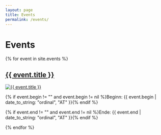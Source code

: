 ```yaml
---
layout: page
title: Events
permalink: /events/
---
```

<h1 class="heading">Events</h1>
{% for event in site.events %}
<section class='event'>
  <h2><a href="{{ event.url | prepend: site.baseurl }}">{{ event.title }}</a></h2>
  <p>
    <a href='{{ event.url | prepend: site.baseurl }}'><img src='{{ site.baseurl }}{% include directory url=event.url %}{{ event.image.url }}' alt='{{ event.title }}'></a>
  </p>
  <p>
  {% if event.begin != "" and event.begin != nil %}Beginn: {{ event.begin | date_to_string: "ordinal", "AT" }}{% endif %} 
  </p>
  <p>
  {% if event.end != "" and event.end != nil %}Ende: {{ event.end | date_to_string: "ordinal", "AT" }}{% endif %} 
  </p>
</section>{% endfor %}
